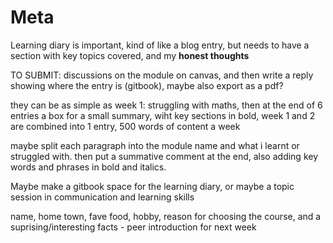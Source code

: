 # Meta

Learning diary is important, kind of like a blog entry, but needs to have a section with key topics covered, and my **honest thoughts**

TO SUBMIT: discussions on the module on canvas, and then write a reply showing where the entry is \(gitbook\), maybe also export as a pdf?

they can be as simple as week 1: struggling with maths, then at the end of 6 entries a box for a small summary, wiht key sections in bold, week 1 and 2 are combined into 1 entry, 500 words of content a week

maybe split each paragraph into the module name and what i learnt or struggled with. then put a summative comment at the end, also adding key words and phrases in bold and italics.

Maybe make a gitbook space for the learning diary, or maybe a topic session in communication and learning skills

name, home town, fave food, hobby, reason for choosing the course, and a suprising/interesting facts - peer introduction for next week

